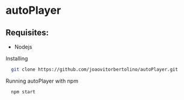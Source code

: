 # autoPlayer

## Requisites:
- Nodejs

Installing 
```bash
  git clone https://github.com/joaovitorbertolino/autoPlayer.git
```

Running autoPlayer with npm
```bash
  npm start
```
